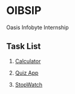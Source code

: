 # OIBSIP
 Oasis Infobyte Internship

## Task List
 
1. [Calculator](https://github.com/vaibhavwabale/OIBSIP/tree/main/MyCalculator)
 
2. [Quiz App](https://github.com/vaibhavwabale/OIBSIP/tree/main/QuizApp)
  
3. [StopWatch](https://github.com/vaibhavwabale/OIBSIP/tree/main/Stopwatch)
